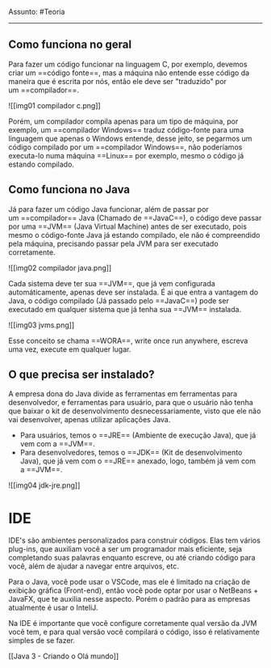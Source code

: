 Assunto: #Teoria

---
## Como funciona no geral
Para fazer um código funcionar na linguagem C, por exemplo, devemos criar um ==código fonte==, mas a máquina não entende esse código da maneira que é escrita por nós, então ele deve ser "traduzido" por um ==compilador==.

![[img01 compilador c.png]]

Porém, um compilador compila apenas para um tipo de máquina, por exemplo, um ==compilador Windows== traduz código-fonte para uma linguagem que apenas o Windows entende, desse jeito, se pegarmos um código compilado por um ==compilador Windows==, não poderíamos executa-lo numa máquina ==Linux== por exemplo, mesmo o código já estando compilado.

## Como funciona no Java
Já para fazer um código Java funcionar, além de passar por um ==compilador== Java (Chamado de ==JavaC==), o código deve passar por uma ==JVM== (Java Virtual Machine) antes de ser executado, pois mesmo o código-fonte Java já estando compilado, ele não é compreendido pela máquina, precisando passar pela JVM para ser executado corretamente.

![[img02 compilador java.png]]

Cada sistema deve ter sua ==JVM==, que já vem configurada automáticamente, apenas deve ser instalada. É ai que entra a vantagem do Java, o código compilado (Já passado pelo ==JavaC==) pode ser executado em qualquer sistema que já tenha sua ==JVM== instalada.

![[img03 jvms.png]]

Esse conceito se chama ==WORA==, write once run anywhere, escreva uma vez, execute em qualquer lugar.

## O que precisa ser instalado?
A empresa dona do Java divide as ferramentas em ferramentas para desenvolvedor, e ferramentas para usuário, para que o usuário não tenha que baixar o kit de desenvolvimento desnecessariamente, visto que ele não vai desenvolver, apenas utilizar aplicações Java.

- Para usuários, temos o ==JRE== (Ambiente de execução Java), que já vem com a ==JVM==.
- Para desenvolvedores, temos o ==JDK== (Kit de desenvolvimento Java), que já vem com o ==JRE== anexado, logo, também já vem com a ==JVM==.

![[img04 jdk-jre.png]]
# IDE

IDE's são ambientes personalizados para construir códigos. Elas tem vários plug-ins, que auxiliam você a ser um programador mais eficiente, seja completando suas palavras enquanto escreve, ou até criando código para você, além de ajudar a navegar entre arquivos, etc.

Para o Java, você pode usar o VSCode, mas ele é limitado na criação de exibição gráfica (Front-end), então você pode optar por usar o NetBeans + JavaFX, que te auxilia nesse aspecto. Porém o padrão para as empresas atualmente é usar o InteliJ.

Na IDE é importante que você configure corretamente qual versão da JVM você tem, e para qual versão você compilará o código, isso é relativamente simples de se fazer.


[[Java 3 - Criando o Olá mundo]]
